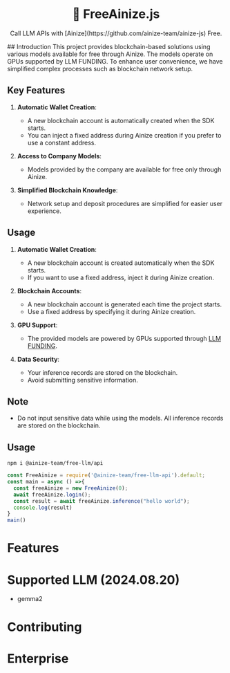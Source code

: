 <h1 align="center">
  💸 FreeAinize.js
</h1>

<p align="center">
    <p align="center">Call LLM APIs with [Ainize](https://github.com/ainize-team/ainize-js) Free. </p>
</p>
## Introduction
This project provides blockchain-based solutions using various models available for free through Ainize. The models operate on GPUs supported by LLM FUNDING. To enhance user convenience, we have simplified complex processes such as blockchain network setup.

## Key Features
1. **Automatic Wallet Creation**:
    - A new blockchain account is automatically created when the SDK starts.
    - You can inject a fixed address during Ainize creation if you prefer to use a constant address.

2. **Access to Company Models**:
    - Models provided by the company are available for free only through Ainize.

3. **Simplified Blockchain Knowledge**:
    - Network setup and deposit procedures are simplified for easier user experience.

## Usage
1. **Automatic Wallet Creation**:
    - A new blockchain account is created automatically when the SDK starts.
    - If you want to use a fixed address, inject it during Ainize creation.

2. **Blockchain Accounts**:
    - A new blockchain account is generated each time the project starts.
    - Use a fixed address by specifying it during Ainize creation.

3. **GPU Support**:
    - The provided models are powered by GPUs supported through [LLM FUNDING](https://gpu.ainetwork.ai).

4. **Data Security**:
    - Your inference records are stored on the blockchain.
    - Avoid submitting sensitive information.

## Note
- Do not input sensitive data while using the models. All inference records are stored on the blockchain.
  
## Usage

```
npm i @ainize-team/free-llm/api
```

```ts
const FreeAinize = require('@ainize-team/free-llm-api').default;
const main = async () =>{
  const freeAinize = new FreeAinize(0);
  await freeAinize.login();
  const result = await freeAinize.inference("hello world");
  console.log(result)
}
main()
```

# Features

# Supported LLM (2024.08.20)
- gemma2

# Contributing

# Enterprise
